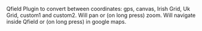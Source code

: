 Qfield Plugin to convert between coordinates: gps, canvas, Irish Grid, Uk Grid, custom1 and custom2.
Will pan or (on long press) zoom.
Will navigate inside Qfield or (on long press) in google maps.
